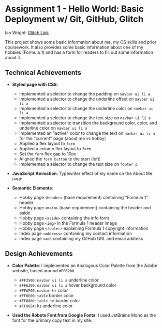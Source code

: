 # Assignment 1 - Hello World: Basic Deployment w/ Git, GitHub, Glitch

Ian Wright: [Glitch Link](https://a1-landaman.glitch.me)

This project shows some basic information about me, my CS skills and prior coursework.
It also provides some basic information about one of my hobbies (Formula 1) and has
a form for readers to fill out some information about it.

## Technical Achievements

- **Styled page with CSS**:

  - Implemented a selector to change the padding on `navbar ui li a`
  - Implemented a selector to change the underline offset on `navbar ui li a`
  - Implemented a selector to change the underline color on `navbar ui li a`
  - Implemented a selector to change the text size on `navbar ui li a`
  - Implemented a selector to transition the background color, color, and
    underline color on `navbar ui li a`
  - Implemented an "active" color to change the text on `navbar ui li a`
    for the "current" page (about me vs hobby)
  - Applied a flex layout to `form`
  - Applied a column flex layout to `form`
  - Set the `form` flex gap to 10px
  - Aligned the `form button` to the start (left)
  - Implemented a selector to change the text size on `footer p`

- **JavaScript Animation**: Typewriter effect of my name on the About Me page

- **Semantic Elements**:

  - Hobby page `<header>` (base requirement) containing "Formula 1" header
  - Hobby page `<main>` (base requirement) containing the header and aside
  - Hobby page `<aside>` containing the info form
  - Hobby page `<img>` in the Formula 1 header image
  - Hobby page `<footer>` explaining Formula 1 copyright information
  - Index page `<address>` containing my contact information
  - Index page `<a>`s containing my GitHub URL and email address

## Design Achievements

- **Color Palette**: I implemented an Analogous Color Palette from the Adobe
  website, based around `#FF6200`

  - `#FF3500`: `navbar ui li a` underline color
  - `#FF6200`: `navbar ui li a` hover background color
  - `#FFAF00`: `navbar hr` color
  - `#FF8E00`: `table` border color
  - `#FF0800`: `table td` border color
  - `#FF9654`: `h1` underline color

- **Used the Roboto Font from Google Fonts**: I used JetBrains Mono as the font for
  the primary copy text in my site.
